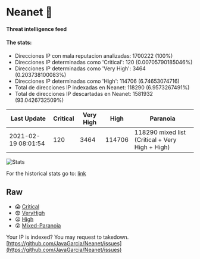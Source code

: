# Neanet :hocho:
#### Threat intelligence feed
#### The stats:

- Direcciones IP con mala reputacion analizadas: 1700222 (100%)
- Direcciones IP determinadas como 'Critical':  120 (0.00705790185046%)
- Direcciones IP determinadas como 'Very High':  3464 (0.203738100083%)
- Direcciones IP determinadas como 'High':  114706 (6.74653074716)
- Total de direcciones IP indexadas en Neanet:  118290 (6.9573267491%)
- Total de direcciones IP descartadas en Neanet:  1581932 (93.0426732509%)

| Last Update | Critical | Very High | High | Paranoia |
| --- | --- | --- | --- | --- |
| 2021-02-19 08:01:54 | 120 | 3464 | 114706 | 118290 mixed list (Critical + Very High + High)|

![Stats](https://docs.google.com/spreadsheets/d/e/2PACX-1vSnaNMIXVabIpDJjufMlzH7poXnshF3mgd8Is1g9ytUEzVsP5my4Trn8f-xkoLLQ38xpL3HtmUexLo6/pubchart?oid=501124687&format=image)

For the historical stats go to: [link](/stats.csv)
## Raw
- :scream: [Critical](https://raw.githubusercontent.com/JavaGarcia/Neanet/master/blacklists/neanet_critical.txt)
- :fearful: [VeryHigh](https://raw.githubusercontent.com/JavaGarcia/Neanet/master/blacklists/neanet_veryHigh.txtt)
- :frowning: [High](https://raw.githubusercontent.com/JavaGarcia/Neanet/master/blacklists/neanet_high.txt)
- :dizzy_face: [Mixed-Paranoia](https://raw.githubusercontent.com/JavaGarcia/Neanet/master/blacklists/neanet_all.txt)


Your IP is indexed? You may request to takedown. [https://github.com/JavaGarcia/Neanet/issues](https://github.com/JavaGarcia/Neanet/issues)
















































































































































































































































































































































































































































































































































































































































































































































































































































































































































































































































































































































































































































































































































































































































































































































































































































































































































































































































































































































































































































































































































































































































































































































































































































































































































































































































































































































































































































































































































































































































































































































































































































































































































































































































































































































































































































































































































































































































































































































































































































































































































































































































































































































































































































































